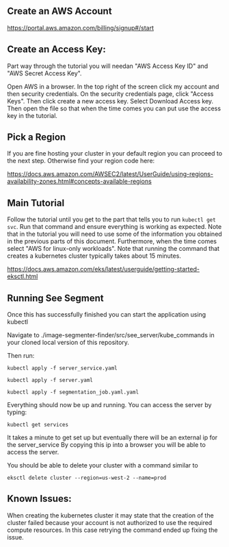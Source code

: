 ## Create an AWS Account
https://portal.aws.amazon.com/billing/signup#/start

## Create an Access Key:
Part way through the tutorial you will needan "AWS Access Key ID" and "AWS Secret Access Key". 

Open AWS in a browser. In the top right of the screen click my account and then security credentials. On the security credentials page, click "Access Keys". Then click create a new access key. Select Download Access key. Then open the file so that when the time comes you can put use the access key in the tutorial.

## Pick a Region
If you are fine hosting your cluster in your default region you can proceed to the next step. Otherwise find your region code here:

https://docs.aws.amazon.com/AWSEC2/latest/UserGuide/using-regions-availability-zones.html#concepts-available-regions

## Main Tutorial
Follow the tutorial until you get to the part that tells you to run `kubectl get svc`. Run that command and ensure everything is working as expected. Note that in the tutorial you will need to use some of the information you obtained in the previous parts of this document. Furthermore, when the time comes select "AWS for linux-only workloads". Note that running the command that creates a kubernetes cluster typically takes about 15 minutes.

https://docs.aws.amazon.com/eks/latest/userguide/getting-started-eksctl.html

## Running See Segment
Once this has successfully finished you can start the application using kubectl

Navigate to ./image-segmenter-finder/src/see_server/kube_commands in your cloned local version of this repository. 

Then run:

`kubectl apply -f server_service.yaml`

`kubectl apply -f server.yaml`

`kubectl apply -f segmentation_job.yaml.yaml`


Everything should now be up and running. You can access the server by typing:

`kubectl get services`

It takes a minute to get set up but eventually there will be an external ip for the server_service
By copying this ip into a browser you will be able to access the server. 

You should be able to delete your cluster with a command similar to

`eksctl delete cluster --region=us-west-2 --name=prod`

## Known Issues:
When creating the kubernetes cluster it may state that the creation of the cluster failed because your account is not authorized to use the required compute resources. In this case retrying the command ended up fixing the issue. 
